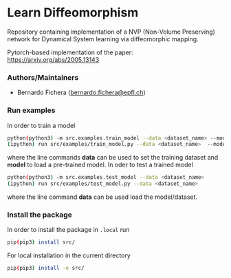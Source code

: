 # Learn Diffeomorphism
Repository containing implementation of a NVP (Non-Volume Preserving) network for Dynamical System learning via diffeomorphic mapping.

Pytorch-based implementation of the paper: https://arxiv.org/abs/2005.13143

### Authors/Maintainers

- Bernardo Fichera (bernardo.fichera@epfl.ch)

### Run examples
In order to train a model
```sh
python(python3) -m src.examples.train_model --data <dataset_name> --model=<true|false>
(ipython) run src/examples/train_model.py --data <dataset_name>  --model=<true|false>
```
where the line commands **data** can be used to set the training dataset and **model** to load a pre-trained model. In oder to test a trained model
```sh
python(python3) -m src.examples.test_model --data <dataset_name>
(ipython) run src/examples/test_model.py --data <dataset_name>
```
where the line command **data** can be used load the model/dataset.

### Install the package
In order to install the package in `.local` run
```sh
pip(pip3) install src/
```
For local installation in the current directory
```sh
pip(pip3) install -e src/
```
